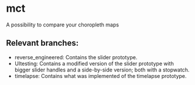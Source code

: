 # mct
A possibility to compare your choropleth maps

## Relevant branches:
* reverse_engineered: Contains the slider prototype.
* UItesting: Contains a modified version of the slider prototype with bigger slider handles and a side-by-side version; both with a stopwatch.
* timelapse: Contains what was implemented of the timelapse prototype.
